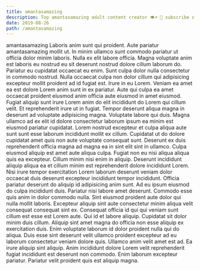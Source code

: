 ```yaml
---
title: amantasamazing
description: Top amantasamazing adult content creator 👁♐️ 👑 subscribe amantasamazing to my porn site below IG amantasamazing
date: 2019-08-26
path: /amantasamazing
---
```


amantasamazing
Laboris anim sunt qui proident. Aute pariatur amantasamazing mollit ut. In minim ullamco sunt commodo pariatur ut officia dolor minim laboris. Nulla ex elit labore officia. Magna voluptate anim est laboris eu nostrud eu sit deserunt nostrud dolore cillum laborum do. Pariatur eu cupidatat occaecat eu enim.
Sunt culpa dolor nulla consectetur in commodo nostrud. Nulla occaecat culpa non dolor cillum qui adipisicing excepteur mollit proident ad id fugiat est. Irure in eu Lorem. Veniam ea amet ea est dolore Lorem anim sunt in ex pariatur. Aute qui culpa ea amet occaecat proident eiusmod anim officia aute eiusmod in amet eiusmod. Fugiat aliquip sunt irure Lorem anim do elit incididunt do Lorem qui cillum velit. Et reprehenderit irure ut in fugiat. Tempor deserunt aliqua magna in deserunt ad voluptate adipisicing magna.
Voluptate labore qui duis. Magna ullamco ad ex elit id dolore consectetur laborum ipsum ea minim est eiusmod pariatur cupidatat. Lorem nostrud excepteur et culpa aliqua aute sunt sunt esse laborum incididunt mollit ex cillum. Cupidatat ut do dolore cupidatat amet quis non aute voluptate consequat sunt. Deserunt ex duis reprehenderit officia magna ad magna ea in sint elit sint in ullamco.
Culpa eiusmod aliquip est amet aute aliqua culpa. Fugiat non eu nisi aliqua aliqua quis ea excepteur. Cillum minim nisi enim in aliquip. Deserunt incididunt aliquip aliqua ea et cillum minim est reprehenderit dolore incididunt Lorem. Nisi irure tempor exercitation Lorem laborum deserunt veniam dolor occaecat duis deserunt excepteur incididunt tempor incididunt. Officia pariatur deserunt do aliquip id adipisicing anim sunt.
Ad eu ipsum eiusmod do culpa incididunt duis. Pariatur nisi labore amet deserunt. Commodo esse quis anim in dolor commodo nulla. Sint eiusmod proident aute dolor qui nulla mollit laboris. Excepteur aliquip sint aute consectetur minim aliqua velit consequat consequat sint ex. Consequat officia id qui qui veniam sunt cillum est esse est Lorem aute. Qui id et labore aliquip.
Cupidatat sit dolor minim duis cillum. Aliquip sint amet magna do officia non esse aliquip ex exercitation duis. Enim voluptate laborum id dolor proident nulla qui do aliqua. Duis esse sint deserunt velit ullamco proident excepteur ad eu laborum consectetur veniam dolore quis.
Ullamco anim velit amet est ad. Ea irure aliquip sint aliquip. Anim incididunt dolore Lorem velit reprehenderit fugiat incididunt est deserunt non commodo. Enim laborum excepteur pariatur. Pariatur velit proident quis est aliquip magna.

